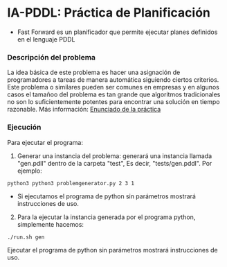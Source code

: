 # IA-PDDL: Práctica de Planificación 

- Fast Forward es un planificador que permite ejecutar planes definidos en el lenguaje PDDL

### Descripción del problema

La idea básica de este problema es hacer una asignación de programadores a tareas de manera automática siguiendo ciertos criterios. Este problema o similares pueden ser comunes en empresas y en algunos casos el tamañoo del problema es tan grande que algoritmos tradicionales no son lo suficientemente potentes para encontrar una solución en tiempo razonable. Más información: [Enunciado de la práctica](Doc/EnunciadoPlanificacion.pdf)

### Ejecución

Para ejecutar el programa:

1. Generar una instancia del problema: generará una instancia llamada "gen.pdll" dentro de la carpeta "test", Es decir, "tests/gen.pddl". Por ejemplo:
``` 
python3 python3 problemgenerator.py 2 3 1
```
- Si ejecutamos el programa de python sin parámetros mostrará instrucciones de uso.

2. Para la ejecutar la instancia generada por el programa python, simplemente hacemos:
```
./run.sh gen
``` 
Ejecutar el programa de python sin parámetros mostrará instrucciones de uso.
